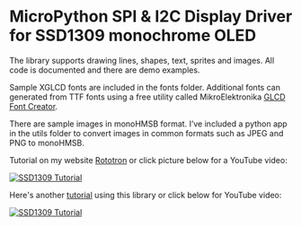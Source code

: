 # MicroPython SPI & I2C Display Driver for SSD1309 monochrome OLED
The library supports drawing lines, shapes, text, sprites and images.  All code is documented and there are demo examples.

Sample XGLCD fonts are included in the fonts folder.  Additional fonts can generated from TTF fonts using a free utility called MikroElektronika [GLCD Font Creator](https://www.mikroe.com/glcd-font-creator).

There are sample images in monoHMSB format.  I’ve included a python app in the utils folder to convert images in common formats such as JPEG and PNG to monoHMSB.

Tutorial on my website [Rototron](https://www.rototron.info/projects/wi-fi-caller-id-blocking/) or click picture below for a YouTube video:

[![SSD1309 Tutorial](https://img.youtube.com/vi/GhXtQNxpKeo/sddefault.jpg)](https://youtu.be/GhXtQNxpKeo)

Here's another [tutorial](https://www.rototron.info/projects/wi-fi-caller-id-blocking/) using this library or click below for YouTube video:

[![SSD1309 Tutorial](https://img.youtube.com/vi/b63ZPafPQVM/sddefault.jpg)](https://youtu.be/b63ZPafPQVM)
